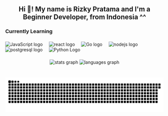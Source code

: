<h2 align="center">Hi 👋! My name is Rizky Pratama and I'm a Beginner Developer, from Indonesia ^^</h2>

###

<h3 align="left">Currently Learning</h3>

###

<div align="left">
  <img src="https://cdn.simpleicons.org/javascript/F7DF1E" height="30" alt="JavaScript logo"  />
  <img width="12" />
  <img src="https://cdn.simpleicons.org/react/61DAFB" height="30" alt="react logo"  />
  <img width="12" />
  <img src="https://cdn.simpleicons.org/go/00ADD8" height="30" alt="Go logo"  />
  <img width="12" />
  <img src="https://cdn.simpleicons.org/nodedotjs/339933" height="30" alt="nodejs logo"  />
  <img width="12" />
  <img src="https://cdn.simpleicons.org/postgresql/4169E1" height="30" alt="postgresql logo"  />
  <img width="12" />
  <img src="https://cdn.simpleicons.org/python/3776AB" height="30" alt="Python Logo">
  <img width="12" />
</div>

###

<div align="center">
  <img src="https://github-readme-stats.vercel.app/api?username=Khorzyy&hide_title=false&hide_rank=false&show_icons=true&include_all_commits=true&count_private=true&disable_animations=false&theme=dracula&locale=en&hide_border=false" height="150" alt="stats graph"  />
  <img src="https://github-readme-stats.vercel.app/api/top-langs?username=Khorzyy&locale=en&hide_title=false&layout=compact&card_width=320&langs_count=5&theme=dracula&hide_border=false" height="150" alt="languages graph"  />
</div>

###

<br clear="both">

<div align="center">
  <picture>
    <source
      media="(prefers-color-scheme: dark)"
      srcset="https://raw.githubusercontent.com/Khorzyy/Khorzyy/output/github-contribution-grid-snake.svg"
    />
    <source
      media="(prefers-color-scheme: light)"
      srcset="https://raw.githubusercontent.com/Khorzyy/Khorzyy/output/github-contribution-grid-snake.svg"
    />
    <img
      alt="Snake"
      src="https://raw.githubusercontent.com/Khorzyy/Khorzyy/output/github-contribution-grid-snake.svg"
    />
  </picture>
</div>

###
